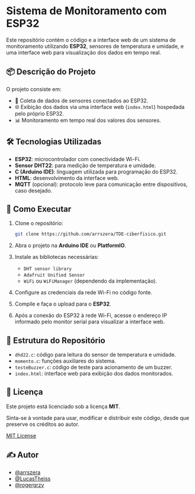 
# Sistema de Monitoramento com ESP32

Este repositório contém o código e a interface web de um sistema de monitoramento utilizando **ESP32**, sensores de temperatura e umidade, e uma interface web para visualização dos dados em tempo real.

## 📦 Descrição do Projeto

O projeto consiste em:

- 📡 Coleta de dados de sensores conectados ao ESP32.
- 🌐 Exibição dos dados via uma interface web (`index.html`) hospedada pelo próprio ESP32.
- 📊 Monitoramento em tempo real dos valores dos sensores.

## 🛠️ Tecnologias Utilizadas

- **ESP32**: microcontrolador com conectividade Wi-Fi.
- **Sensor DHT22**: para medição de temperatura e umidade.
- **C (Arduino IDE)**: linguagem utilizada para programação do ESP32.
- **HTML**: desenvolvimento da interface web.
- **MQTT** (opcional): protocolo leve para comunicação entre dispositivos, caso desejado.

## 🚀 Como Executar

1. Clone o repositório:

   ```bash
   git clone https://github.com/arrszera/TDE-ciberfisico.git
   ```

2. Abra o projeto na **Arduino IDE** ou **PlatformIO**.

3. Instale as bibliotecas necessárias:
   - `DHT sensor library`
   - `Adafruit Unified Sensor`
   - `WiFi` ou `WiFiManager` (dependendo da implementação).

4. Configure as credenciais da rede Wi-Fi no código fonte.

5. Compile e faça o upload para o **ESP32**.

6. Após a conexão do ESP32 à rede Wi-Fi, acesse o endereço IP informado pelo monitor serial para visualizar a interface web.

## 📁 Estrutura do Repositório

- `dhd22.c`: código para leitura do sensor de temperatura e umidade.
- `momento.c`: funções auxiliares do sistema.
- `testeBuzzer.c`: código de teste para acionamento de um buzzer.
- `index.html`: interface web para exibição dos dados monitorados.

## 📄 Licença

Este projeto está licenciado sob a licença **MIT**.

Sinta-se à vontade para usar, modificar e distribuir este código, desde que preserve os créditos ao autor.

[MIT License](https://opensource.org/licenses/MIT)

## ✍️ Autor

- [@arrszera](https://github.com/arrszera)
- [@LucasTheiss](https://github.com/LucasTheiss)
- [@rogergrzy](https://github.com/rogergrzy)
